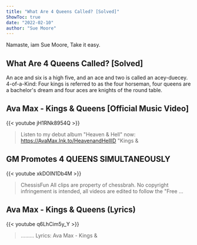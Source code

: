 ```yaml
---
title: "What Are 4 Queens Called? [Solved]"
ShowToc: true 
date: "2022-02-10"
author: "Sue Moore" 
---
```


Namaste, iam Sue Moore, Take it easy.
## What Are 4 Queens Called? [Solved]
An ace and six is a high five, and an ace and two is called an acey-duecey. 4-of-a-Kind: Four kings is referred to as the four horseman, four queens are a bachelor's dream and four aces are knights of the round table.

## Ava Max - Kings & Queens [Official Music Video]
{{< youtube jH1RNk8954Q >}}
>Listen to my debut album "Heaven & Hell" now: https://AvaMax.lnk.to/HeavenandHellID "Kings & 

## GM Promotes 4 QUEENS SIMULTANEOUSLY
{{< youtube xkDOlN1Db4M >}}
>ChessisFun All clips are property of chessbrah. No copyright infringement is intended, all videos are edited to follow the "Free ...

## Ava Max - Kings & Queens (Lyrics)
{{< youtube q6LhCim5y_Y >}}
>......... Lyrics: Ava Max - Kings & 

